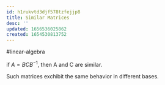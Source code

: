 ```yaml
---
id: h1rukvtd3djf578tzfejjp8
title: Similar Matrices
desc: ''
updated: 1656536025862
created: 1654530813752
---
```

#linear-algebra

if $A = BCB^{-1}$, then A and C are similar.

Such matrices exchibit the same behavior in different bases.
